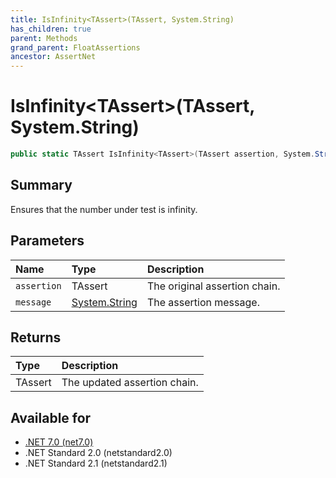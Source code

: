 ```yaml
---
title: IsInfinity<TAssert>(TAssert, System.String)
has_children: true
parent: Methods
grand_parent: FloatAssertions
ancestor: AssertNet
---
```

# IsInfinity&lt;TAssert&gt;(TAssert, System.String)

```csharp
public static TAssert IsInfinity<TAssert>(TAssert assertion, System.String message);
```

## Summary
Ensures that the number under test is infinity.

## Parameters
|Name|Type|Description|
|:-|:-|:-|
|`assertion`|TAssert|The original assertion chain.|
|`message`|[System.String](https://learn.microsoft.com/en-us/dotnet/api/system.string)|The assertion message.|

## Returns
|Type|Description|
|:-|:-|
|TAssert|The updated assertion chain.|

## Available for
- [.NET 7.0 (net7.0)](https://versionsof.net/core/7.0/)
- .NET Standard 2.0 (netstandard2.0)
- .NET Standard 2.1 (netstandard2.1)
